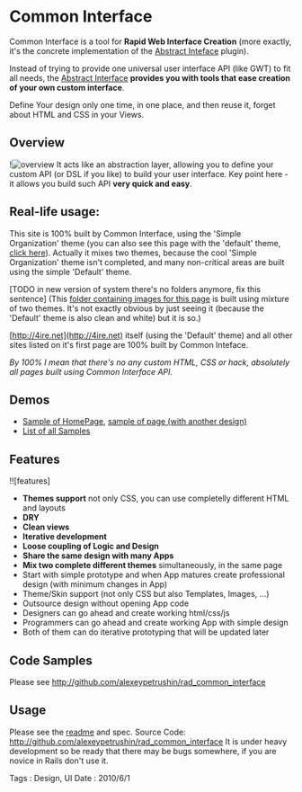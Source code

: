 # Common Interface

Common Interface is a tool for **Rapid Web Interface Creation** (more exactly, it's the concrete implementation of the [Abstract Inteface][abstract-interface] plugin).

Instead of trying to provide one universal user interface API (like GWT) to fit all needs, the [Abstract Interface][abstract-interface] **provides you with tools that ease creation of your own custom interface**.

Define Your design only one time, in one place, and then reuse it, forget about HTML and CSS in your Views.

## Overview

!![overview] It acts like an abstraction layer, allowing you to define your custom API (or DSL if you like) to build your user interface. Key point here - it allows you build such API **very quick and easy**.

## Real-life usage:

This site is 100% built by Common Interface, using the 'Simple Organization' theme (you can also see this page with the 'default' theme, [click here][default-theme]). 
Actually it mixes two themes, because the cool 'Simple Organization' theme isn't completed, and many non-critical areas are built using the simple 'Default' theme. 

[TODO in new version of system there's no folders anymore, fix this sentence]
(This [folder containing images for this page][folder] is built using mixture of two themes. It's not exactly obvious by just seeing it (because the 'Default' theme is also clean and white) but it is so.)

[http://4ire.net](http://4ire.net) itself (using the 'Default' theme) and all other sites listed on it's first page are 100% built by Common Inteface.

*By 100% I mean that there's no any custom HTML, CSS or hack, absolutely all pages built using Common Interface API.*

## Demos

- [Sample of HomePage][sample1], [sample of page (with another design)][sample2]
- [List of all Samples][list_of_samples]

## Features
<div class='right'>  !![features] </div>

* **Themes support** not only CSS, you can use completelly different HTML and layouts
* **DRY**
* **Clean views**
* **Iterative development**
* **Loose coupling of Logic and Design**
* **Share the same design with many Apps**
* **Mix two complete different themes** simultaneously, in the same page
* Start with simple prototype and when App matures create professional design (with minimum changes in App)
* Theme/Skin support (not only CSS but also Templates, Images, ...)
* Outsource design without opening App code
* Designers can go ahead and create working html/css/js
* Programmers can go ahead and create working App with simple design
* Both of them can do iterative prototyping that will be updated later

## Code Samples

Please see http://github.com/alexeypetrushin/rad_common_interface

## Usage

Please see the [readme][common-interface] and spec. 
Source Code: http://github.com/alexeypetrushin/rad_common_interface 
It is under heavy development so be ready that there may be bugs somewhere, if you are novice in Rails don't use it.

[overview]: https://firenet.s3.amazonaws.com/fs/4da14c38743f0f218d00000f/4da14ea9743f0f218d000015/4e2d4477743f0f1c7400005a/overview.thumb.png
[features]: https://firenet.s3.amazonaws.com/fs/4da14c38743f0f218d00000f/4da14ea9743f0f218d000015/4e2d4477743f0f1c7400005a/features.thumb.png
[folder]: /folders/folder-for-common-interface-zff
[default-theme]: /default/common-interface?_theme=default

[common-interface]: http://github.com/alexeypetrushin/rad_common_interface
[abstract-interface]: http://github.com/alexeypetrushin/rad_abstract_interface

[sample1]: http://4ire.net/ci_sites/home?layout_template=home&theme=simple_organization
[sample2]: http://4ire.net/ci_objects/page
[list_of_samples]: http://4ire.net/ci_demo

Tags : Design, UI
Date : 2010/6/1
